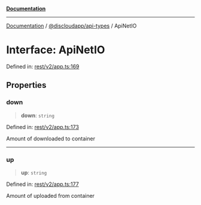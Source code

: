 [**Documentation**](../../../README.md)

***

[Documentation](../../../packages.md) / [@discloudapp/api-types](../README.md) / ApiNetIO

# Interface: ApiNetIO

Defined in: [rest/v2/app.ts:169](https://github.com/discloud/discloud.app/blob/ff86a7704bdfa4b9011141068419f0a48ab50b8b/packages/api-types/rest/v2/app.ts#L169)

## Properties

### down

> **down**: `string`

Defined in: [rest/v2/app.ts:173](https://github.com/discloud/discloud.app/blob/ff86a7704bdfa4b9011141068419f0a48ab50b8b/packages/api-types/rest/v2/app.ts#L173)

Amount of downloaded to container

***

### up

> **up**: `string`

Defined in: [rest/v2/app.ts:177](https://github.com/discloud/discloud.app/blob/ff86a7704bdfa4b9011141068419f0a48ab50b8b/packages/api-types/rest/v2/app.ts#L177)

Amount of uploaded from container

